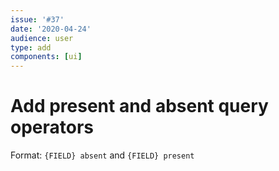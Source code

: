 ```yaml
---
issue: '#37'
date: '2020-04-24'
audience: user
type: add
components: [ui]
---
```


# Add present and absent query operators

Format: `{FIELD} absent` and `{FIELD} present`
